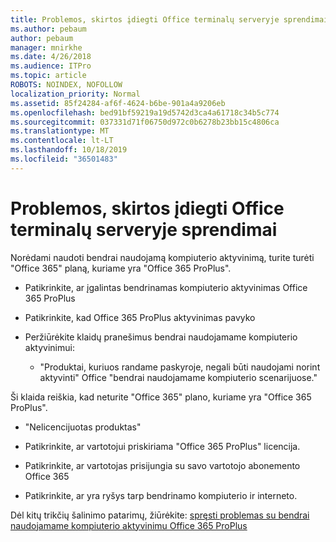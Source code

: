 ```yaml
---
title: Problemos, skirtos įdiegti Office terminalų serveryje sprendimai
ms.author: pebaum
author: pebaum
manager: mnirkhe
ms.date: 4/26/2018
ms.audience: ITPro
ms.topic: article
ROBOTS: NOINDEX, NOFOLLOW
localization_priority: Normal
ms.assetid: 85f24284-af6f-4624-b6be-901a4a9206eb
ms.openlocfilehash: bed91bf59219a19d5742d3ca4a61718c34b5c774
ms.sourcegitcommit: 037331d71f06750d972c0b6278b23bb15c4806ca
ms.translationtype: MT
ms.contentlocale: lt-LT
ms.lasthandoff: 10/18/2019
ms.locfileid: "36501483"
---
```

# <a name="solutions-for-issues-around-installing-office-on-a-terminal-server"></a>Problemos, skirtos įdiegti Office terminalų serveryje sprendimai

Norėdami naudoti bendrai naudojamą kompiuterio aktyvinimą, turite turėti "Office 365" planą, kuriame yra "Office 365 ProPlus".
  
- Patikrinkite, ar įgalintas bendrinamas kompiuterio aktyvinimas Office 365 ProPlus
    
- Patikrinkite, kad Office 365 ProPlus aktyvinimas pavyko
    
- Peržiūrėkite klaidų pranešimus bendrai naudojamame kompiuterio aktyvinimui:
    
  - "Produktai, kuriuos randame paskyroje, negali būti naudojami norint aktyvinti" Office "bendrai naudojamame kompiuterio scenarijuose."
  
Ši klaida reiškia, kad neturite "Office 365" plano, kuriame yra "Office 365 ProPlus".
    
  - "Nelicencijuotas produktas"
    
  - Patikrinkite, ar vartotojui priskiriama "Office 365 ProPlus" licencija.
    
  - Patikrinkite, ar vartotojas prisijungia su savo vartotojo abonemento Office 365
    
  - Patikrinkite, ar yra ryšys tarp bendrinamo kompiuterio ir interneto.
    
Dėl kitų trikčių šalinimo patarimų, žiūrėkite: [spręsti problemas su bendrai naudojamame kompiuterio aktyvinimu Office 365 ProPlus](https://docs.microsoft.com/DeployOffice/troubleshoot-issues-with-shared-computer-activation-for-office-365-proplus)
  

